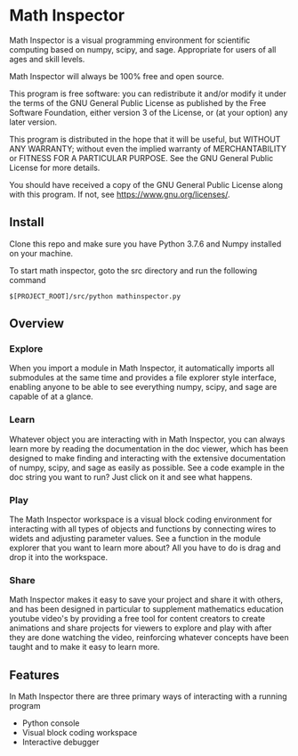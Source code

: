 # Math Inspector

Math Inspector is a visual programming environment for scientific computing based on numpy, scipy, and sage. Appropriate for users of all ages and skill levels.

Math Inspector will always be 100% free and open source.

This program is free software: you can redistribute it and/or modify
it under the terms of the GNU General Public License as published by
the Free Software Foundation, either version 3 of the License, or
(at your option) any later version.

This program is distributed in the hope that it will be useful,
but WITHOUT ANY WARRANTY; without even the implied warranty of
MERCHANTABILITY or FITNESS FOR A PARTICULAR PURPOSE.  See the
GNU General Public License for more details.

You should have received a copy of the GNU General Public License
along with this program.  If not, see <https://www.gnu.org/licenses/>.

Install
---
Clone this repo and make sure you have Python 3.7.6 and Numpy installed on your machine.  

To start math inspector, goto the src directory and run the following command

`$[PROJECT_ROOT]/src/python mathinspector.py`

Overview
---
### Explore
When you import a module in Math Inspector, it automatically imports all submodules at the same time and provides a file explorer style interface, enabling anyone to be able to see everything numpy, scipy, and sage are capable of at a glance.

### Learn
Whatever object you are interacting with in Math Inspector, you can always learn more by reading the documentation in the doc viewer, which has been designed to make finding and interacting with the extensive documentation of numpy, scipy, and sage as easily as possible.  See a code example in the doc string you want to run?  Just click on it and see what happens.

### Play
The Math Inspector workspace is a visual block coding environment for interacting with all types of objects and functions by connecting wires to widets and adjusting parameter values. See a function in the module explorer that you want to learn more about?  All you have to do is drag and drop it into the workspace.

### Share
Math Inspector makes it easy to save your project and share it with others, and has been designed in particular to supplement mathematics education youtube video's by providing a free tool for content creators to create animations and share projects for viewers to explore and play with after they are done watching the video, reinforcing whatever concepts have been taught and to make it easy to learn more.


Features
---
In Math Inspector there are three primary ways of interacting with a running program

- Python console
- Visual block coding workspace 
- Interactive debugger
